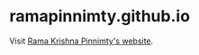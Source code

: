 # ramapinnimty.github.io

Visit <a href="https://ramapinnimty.github.io/">Rama Krishna Pinnimty's website</a>.
